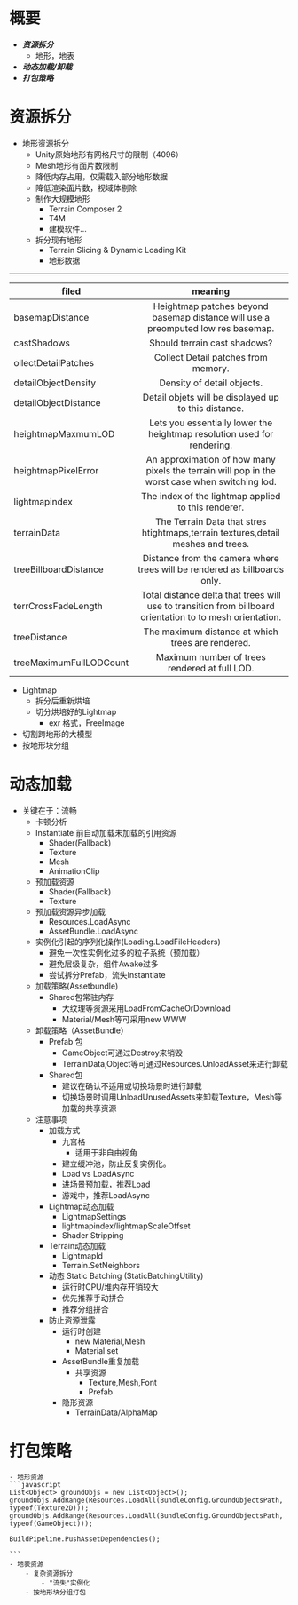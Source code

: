 # 概要
- ***资源拆分***	
	- 地形，地表
- ***动态加载/卸载***
- ***打包策略***
# 资源拆分
- 地形资源拆分
	- Unity原始地形有网格尺寸的限制（4096）
	- Mesh地形有面片数限制
	- 降低内存占用，仅需载入部分地形数据
	- 降低渲染面片数，视域体剔除
	- 制作大规模地形
		- Terrain Composer 2
		- T4M
		- 建模软件...
	- 拆分现有地形
		- Terrain Slicing & Dynamic Loading Kit
		- 地形数据
			
----------

| filed 					| meaning |
| ------------------------- |:------------------------------------------------------------------------------------------------:| 
| basemapDistance      	| Heightmap patches beyond basemap distance will use a preomputed low res basemap. | 
| castShadows      		| Should terrain cast shadows?      | 
| ollectDetailPatches | Collect Detail patches from memory.      | 
| detailObjectDensity | Density of detail objects. |
| detailObjectDistance | Detail objets will be displayed up to this distance. |
| heightmapMaxmumLOD | Lets you essentially lower the heightmap resolution used for rendering. |
| heightmapPixelError | An approximation of how many pixels the terrain will pop in the worst case when switching lod. |
| lightmapindex | The index of the lightmap applied to this renderer. |
| terrainData 				| The Terrain Data that stres htightmaps,terrain textures,detail meshes and trees. |
| treeBillboardDistance | Distance from the camera where trees will be rendered as billboards only. |
| terrCrossFadeLength | Total distance delta that trees will use to transition from billboard orientation to to mesh orientation. |
| treeDistance 				| The maximum distance at which trees are rendered. |
| treeMaximumFullLODCount 	| Maximum number of trees rendered at full LOD. |

- Lightmap
	- 拆分后重新烘培
	- 切分烘培好的Lightmap
		- exr 格式，FreeImage
- 切割跨地形的大模型
- 按地形块分组
# 动态加载
- 关键在于：流畅
	- 卡顿分析
	- Instantiate 前自动加载未加载的引用资源
		- Shader(Fallback)
		- Texture
		- Mesh
		- AnimationClip
	- 预加载资源
		- Shader(Fallback)
		- Texture
	- 预加载资源异步加载
		- Resources.LoadAsync
		- AssetBundle.LoadAsync
	- 实例化引起的序列化操作(Loading.LoadFileHeaders)
		- 避免一次性实例化过多的粒子系统（预加载）
		- 避免层级复杂，组件Awake过多
		- 尝试拆分Prefab，流失Instantiate
	- 加载策略(Assetbundle)
		- Shared包常驻内存
			- 大纹理等资源采用LoadFromCacheOrDownload
			- Material/Mesh等可采用new WWW
	- 卸载策略（AssetBundle）
		- Prefab 包
			- GameObject可通过Destroy来销毁
			- TerrainData,Object等可通过Resources.UnloadAsset来进行卸载
		- Shared包
			- 建议在确认不适用或切换场景时进行卸载
			- 切换场景时调用UnloadUnusedAssets来卸载Texture，Mesh等加载的共享资源
	- 注意事项
		- 加载方式
			- 九宫格
				- 适用于非自由视角
			- 建立缓冲池，防止反复实例化。
			- Load vs LoadAsync
			- 进场景预加载，推荐Load
			- 游戏中，推荐LoadAsync
		- Lightmap动态加载
			- LightmapSettings
			- lightmapindex/lightmapScaleOffset
			- Shader Stripping
		- Terrain动态加载
			- Lightmapld
			- Terrain.SetNeighbors
		- 动态 Static Batching (StaticBatchingUtility)
			- 运行时CPU/堆内存开销较大
			- 优先推荐手动拼合
			- 推荐分组拼合
		- 防止资源泄露
			- 运行时创建
				- new Material,Mesh
				- Material set
			- AssetBundle重复加载
				- 共享资源
					- Texture,Mesh,Font
					- Prefab
			- 隐形资源
				- TerrainData/AlphaMap
# 打包策略
	- 地形资源
	```javascript
	List<Object> groundObjs = new List<Object>();
	groundObjs.AddRange(Resources.LoadAll(BundleConfig.GroundObjectsPath, typeof(Texture2D)));
	groundObjs.AddRange(Resources.LoadAll(BundleConfig.GroundObjectsPath, typeof(GameObject)));

	BuildPipeline.PushAssetDependencies();
	
	```
	- 地表资源
		- 复杂资源拆分
			- "流失"实例化
		- 按地形块分组打包
